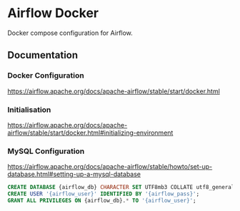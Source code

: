# Airflow Docker

Docker compose configuration for Airflow.

## Documentation

### Docker Configuration

https://airflow.apache.org/docs/apache-airflow/stable/start/docker.html

### Initialisation

https://airflow.apache.org/docs/apache-airflow/stable/start/docker.html#initializing-environment

### MySQL Configuration

https://airflow.apache.org/docs/apache-airflow/stable/howto/set-up-database.html#setting-up-a-mysql-database

```sql
CREATE DATABASE {airflow_db} CHARACTER SET UTF8mb3 COLLATE utf8_general_ci
CREATE USER '{airflow_user}' IDENTIFIED BY '{airflow_pass}';
GRANT ALL PRIVILEGES ON {airflow_db}.* TO '{airflow_user}';
```
